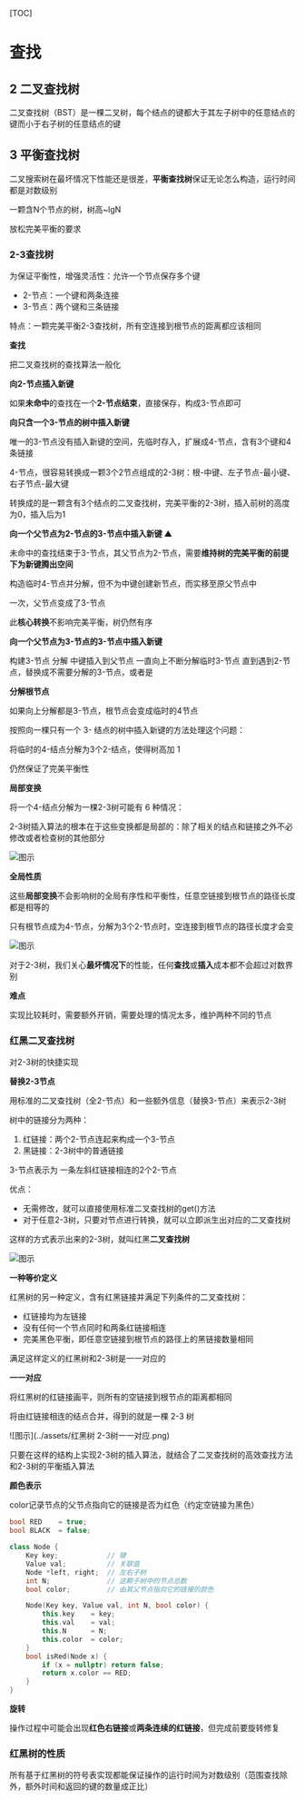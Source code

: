 [TOC]

# 查找

## 2 二叉查找树

二叉查找树（BST）是一棵二叉树，每个结点的键都大于其左子树中的任意结点的键而小于右子树的任意结点的键

## 3 平衡查找树

二叉搜索树在最坏情况下性能还是很差，**平衡查找树**保证无论怎么构造，运行时间都是对数级别

一颗含N个节点的树，树高~lgN

放松完美平衡的要求

### 2-3查找树

为保证平衡性，增强灵活性：允许一个节点保存多个键

* 2-节点：一个键和两条连接
* 3-节点：两个键和三条链接

特点：一颗完美平衡2-3查找树，所有空连接到根节点的距离都应该相同

**查找**

把二叉查找树的查找算法一般化

**向2-节点插入新键**

如果**未命中**的查找在一个**2-节点结束**，直接保存，构成3-节点即可

**向只含一个3-节点的树中插入新键**

唯一的3-节点没有插入新键的空间，先临时存入，扩展成4-节点，含有3个键和4条链接

4-节点，很容易转换成一颗3个2节点组成的2-3树：根-中键、左子节点-最小键、右子节点-最大键

转换成的是一颗含有3个结点的二叉查找树，完美平衡的2-3树，插入前树的高度为0，插入后为1

**向一个父节点为2-节点的3-节点中插入新键 ▲**

未命中的查找结束于3-节点，其父节点为2-节点，需要**维持树的完美平衡的前提下为新键腾出空间**

构造临时4-节点并分解，但不为中键创建新节点，而实移至原父节点中

一次，父节点变成了3-节点

此**核心转换**不影响完美平衡，树仍然有序

**向一个父节点为3-节点的3-节点中插入新键**

构建3-节点
分解
中键插入到父节点
一直向上不断分解临时3-节点
直到遇到2-节点，替换成不需要分解的3-节点，或者是

**分解根节点**

如果向上分解都是3-节点，根节点会变成临时的4节点

按照向一棵只有一个 3- 结点的树中插入新键的方法处理这个问题：

将临时的4-结点分解为3个2-结点，使得树高加 1

仍然保证了完美平衡性

**局部变换**

将一个4-结点分解为一棵2-3树可能有 6 种情况：

2-3树插入算法的根本在于这些变换都是局部的：除了相关的结点和链接之外不必修改或者检查树的其他部分

![图示](../assets/2-3树中分解4-节点的6种情况.png)

**全局性质**

这些**局部变换**不会影响树的全局有序性和平衡性，任意空链接到根节点的路径长度都是相等的

只有根节点成为4-节点，分解为3个2-节点时，空连接到根节点的路径长度才会变

![图示](../assets/2-3树全局性质.png)

对于2-3树，我们关心**最坏情况下**的性能，任何**查找**或**插入**成本都不会超过对数界别

**难点**

实现比较耗时，需要额外开销，需要处理的情况太多，维护两种不同的节点

### 红黑二叉查找树

对2-3树的快捷实现

**替换2-3节点**

用标准的二叉查找树（全2-节点）和一些额外信息（替换3-节点）来表示2-3树

树中的链接分为两种：

1. 红链接：两个2-节点连起来构成一个3-节点
2. 黑链接：2-3树中的普通链接

3-节点表示为  一条左斜红链接相连的2个2-节点

优点：

* 无需修改，就可以直接使用标准二叉查找树的get()方法
* 对于任意2-3树，只要对节点进行转换，就可以立即派生出对应的二叉查找树

这样的方式表示出来的2-3树，就叫红黑**二叉查找树**

![图示](../assets/红链接示意图.png)

**一种等价定义**

红黑树的另一种定义，含有红黑链接并满足下列条件的二叉查找树：

* 红链接均为左链接
* 没有任何一个节点同时和两条红链接相连
* 完美黑色平衡，即任意空链接到根节点的路径上的黑链接数量相同

满足这样定义的红黑树和2-3树是一一对应的

**一一对应**

将红黑树的红链接画平，则所有的空链接到根节点的距离都相同

将由红链接相连的结点合并，得到的就是一棵 2-3 树

![图示](../assets/红黑树 2-3树一一对应.png)

只要在这样的结构上实现2-3树的插入算法，就结合了二叉查找树的高效查找方法和2-3树的平衡插入算法

**颜色表示**

color记录节点的父节点指向它的链接是否为红色（约定空链接为黑色）

```c++
bool RED    = true;
bool BLACK  = false;

class Node {
    Key key;            // 键
    Value val;          // 关联值
    Node *left, right;  // 左右子树
    int N;              // 这颗子树中的节点总数
    bool color;         // 由其父节点指向它的链接的颜色

    Node(Key key, Value val, int N, bool color) {
        this.key    = key;
        this.val    = val;
        this.N      = N;
        this.color  = color;
    }
    bool isRed(Node x) {
        if (x = nullptr) return false;
        return x.color == RED;
    }
}
```

**旋转**

操作过程中可能会出现**红色右链接**或**两条连续的红链接**，但完成前要旋转修复

### 红黑树的性质

所有基于红黑树的符号表实现都能保证操作的运行时间为对数级别（范围查找除外，额外时间和返回的键的数量成正比）

